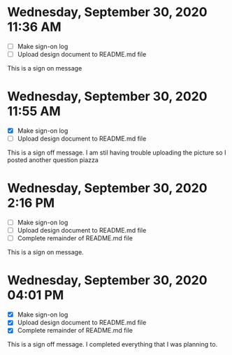 # Wednesday, September 30, 2020 11:36 AM
- [ ] Make sign-on log 
- [ ] Upload design document to README.md file

This is a sign on message 

# Wednesday, September 30, 2020 11:55 AM
- [X] Make sign-on log 
- [ ] Upload design document to README.md file

This is a sign off message. I am stil having trouble uploading the picture so I posted another question piazza

# Wednesday, September 30, 2020 2:16 PM
- [ ] Make sign-on log 
- [ ] Upload design document to README.md file
- [ ] Complete remainder of README.md file 

This is a sign on message.

# Wednesday, September 30, 2020 04:01 PM
- [X] Make sign-on log 
- [X] Upload design document to README.md file
- [X] Complete remainder of README.md file 

This is a sign off message. I completed everything that I was planning to.
